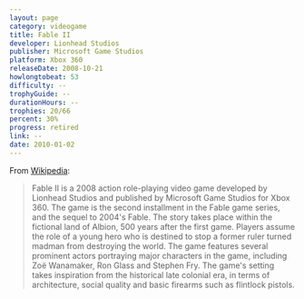 ```yaml
---
layout: page
category: videogame
title: Fable II
developer: Lionhead Studios
publisher: Microsoft Game Studios
platform: Xbox 360
releaseDate: 2008-10-21
howlongtobeat: 53
difficulty: --
trophyGuide: --
durationHours: --
trophies: 20/66
percent: 30%
progress: retired
link: --
date: 2010-01-02
---
```


From [Wikipedia](https://en.wikipedia.org/wiki/Fable_II):

> Fable II is a 2008 action role-playing video game developed by Lionhead Studios and published by Microsoft Game Studios for Xbox 360. The game is the second installment in the Fable game series, and the sequel to 2004's Fable. The story takes place within the fictional land of Albion, 500 years after the first game. Players assume the role of a young hero who is destined to stop a former ruler turned madman from destroying the world. The game features several prominent actors portraying major characters in the game, including Zoë Wanamaker, Ron Glass and Stephen Fry. The game's setting takes inspiration from the historical late colonial era, in terms of architecture, social quality and basic firearms such as flintlock pistols.
